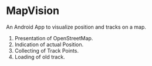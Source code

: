 # MapVision
An Android App to visualize position and tracks on a map.
1. Presentation of OpenStreetMap.
2. Indication of actual Position.
3. Collecting of Track Points.
4. Loading of old track.
